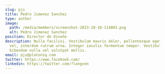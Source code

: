 ```yaml
---
slug: pjs
title: Pedro Jimenez Sanchez
type: author
image:
  path: /media/members/screenshot-2023-10-18-114803.png
  alt: Pedro Jimenez Sanchez
position: Director de Diseño
description: Nulla facilisi. Vestibulum mauris dolor, pellentesque eget nibh
  vel, interdum rutrum urna. Integer iaculis fermentum tempor. Vestibulum
  bibendum nulla vel volutpat mollis.
email: pjs@platoniq.com
twitter: https://www.facebook.com/
linkedin: https://twitter.com/?lang=en
---
```

